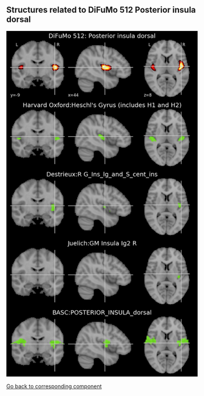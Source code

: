 


## Structures related to DiFuMo 512 Posterior insula dorsal

![166](166.jpg "Structures related to DiFuMo 512 Posterior insula dorsal")

[Go back to corresponding component](https://parietal-inria.github.io/DiFuMo/512/html/166.html)